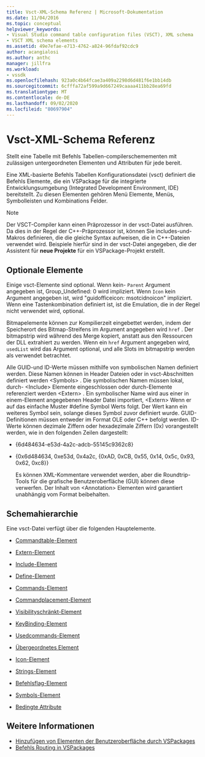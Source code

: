 ```yaml
---
title: Vsct-XML-Schema Referenz | Microsoft-Dokumentation
ms.date: 11/04/2016
ms.topic: conceptual
helpviewer_keywords:
- Visual Studio command table configuration files (VSCT), XML schema
- VSCT XML schema elements
ms.assetid: 49e7efae-e713-4762-a824-96fdaf92cdc9
author: acangialosi
ms.author: anthc
manager: jillfra
ms.workload:
- vssdk
ms.openlocfilehash: 923a0c4b64fcae3a409a2298d6d481f6e1bb14db
ms.sourcegitcommit: 6cfffa72af599a9d667249caaaa411bb28ea69fd
ms.translationtype: MT
ms.contentlocale: de-DE
ms.lasthandoff: 09/02/2020
ms.locfileid: "80697904"
---
```

# <a name="vsct-xml-schema-reference"></a>Vsct-XML-Schema Referenz
Stellt eine Tabelle mit Befehls Tabellen-compilerschemementen mit zulässigen untergeordneten Elementen und Attributen für jede bereit.

 Eine XML-basierte Befehls Tabellen Konfigurationsdatei (vsct) definiert die Befehls Elemente, die ein VSPackage für die integrierte Entwicklungsumgebung (Integrated Development Environment, IDE) bereitstellt. Zu diesen Elementen gehören Menü Elemente, Menüs, Symbolleisten und Kombinations Felder.

> [!NOTE]
> Der VSCT-Compiler kann einen Präprozessor in der vsct-Datei ausführen. Da dies in der Regel der C++-Präprozessor ist, können Sie includes-und-Makros definieren, die die gleiche Syntax aufweisen, die in C++-Dateien verwendet wird. Beispiele hierfür sind in der vsct-Datei angegeben, die der Assistent für **neue Projekte** für ein VSPackage-Projekt erstellt.

## <a name="optional-elements"></a>Optionale Elemente
 Einige vsct-Elemente sind optional. Wenn kein- `Parent` Argument angegeben ist, Group_Undefined: 0 wird impliziert. Wenn `Icon` kein Argument angegeben ist, wird "guidofficeicon: msotcidnoicon" impliziert. Wenn eine Tastenkombination definiert ist, ist die Emulation, die in der Regel nicht verwendet wird, optional.

 Bitmapelemente können zur Kompilierzeit eingebettet werden, indem der Speicherort des Bitmap-Streifens im Argument angegeben wird `href` . Der bitmapstrip wird während des Merge kopiert, anstatt aus den Ressourcen der DLL extrahiert zu werden. Wenn ein `href` Argument angegeben wird, `usedList` wird das Argument optional, und alle Slots im bitmapstrip werden als verwendet betrachtet.

 Alle GUID-und ID-Werte müssen mithilfe von symbolischen Namen definiert werden. Diese Namen können in Header Dateien oder in vsct-Abschnitten definiert werden \<Symbols> . Die symbolischen Namen müssen lokal, durch- \<Include> Elemente eingeschlossen oder durch-Elemente referenziert werden \<Extern> . Ein symbolischer Name wird aus einer in einem-Element angegebenen Header Datei importiert, \<Extern> Wenn er auf das einfache Muster #define Symbol Werts folgt. Der Wert kann ein weiteres Symbol sein, solange dieses Symbol zuvor definiert wurde. GUID-Definitionen müssen entweder im Format OLE oder C++ befolgt werden. ID-Werte können dezimale Ziffern oder hexadezimale Ziffern (0x) vorangestellt werden, wie in den folgenden Zeilen dargestellt:

- {6d484634-e53d-4a2c-adcb-55145c9362c8}

- {0x6d484634, 0xe53d, 0x4a2c, {0xAD, 0xCB, 0x55, 0x14, 0x5c, 0x93, 0x62, 0xc8}}

  Es können XML-Kommentare verwendet werden, aber die Roundtrip-Tools für die grafische Benutzeroberfläche (GUI) können diese verwerfen. Der Inhalt von \<Annotation> Elementen wird garantiert unabhängig vom Format beibehalten.

## <a name="schema-hierarchy"></a>Schemahierarchie
 Eine vsct-Datei verfügt über die folgenden Hauptelemente.

- [Commandtable-Element](../extensibility/commandtable-element.md)

- [Extern-Element](../extensibility/extern-element.md)

- [Include-Element](../extensibility/include-element.md)

- [Define-Element](../extensibility/define-element.md)

- [Commands-Element](../extensibility/commands-element.md)

- [Commandplacement-Element](../extensibility/commandplacements-element.md)

- [Visibilityschränkt-Element](../extensibility/visibilityconstraints-element.md)

- [KeyBinding-Element](../extensibility/keybindings-element.md)

- [Usedcommands-Element](../extensibility/usedcommands-element.md)

- [Übergeordnetes Element](../extensibility/parent-element.md)

- [Icon-Element](../extensibility/icon-element.md)

- [Strings-Element](../extensibility/strings-element.md)

- [Befehlsflag-Element](../extensibility/command-flag-element.md)

- [Symbols-Element](../extensibility/symbols-element.md)

- [Bedingte Attribute](../extensibility/vsct-xml-schema-conditional-attributes.md)

## <a name="see-also"></a>Weitere Informationen
- [Hinzufügen von Elementen der Benutzeroberfläche durch VSPackages](../extensibility/internals/how-vspackages-add-user-interface-elements.md)
- [Befehls Routing in VSPackages](../extensibility/internals/command-routing-in-vspackages.md)
